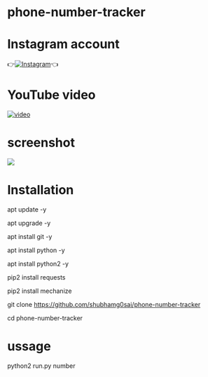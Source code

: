 # phone-number-tracker 

# Instagram account
👉[![Instagram  ](https://img.shields.io/badge/INSTAGRAM-FOLLOW-red?style=for-the-badge&logo=instagram)](https://www.instagram.com/shubhamg0sai)👈

# YouTube video
[![video](https://img.shields.io/badge/YOUTUBE-VIDEO-red?style=for-the-badge&logo=instagram)](https://youtu.be/qq9SHOKlC6E)
# screenshot
![ ](https://raw.githubusercontent.com/shubhamg0sai/phone-number-tracker/Delete/IMG_20220102_123531.jpg)
# Installation
apt update -y

 apt upgrade -y

 apt install git -y

 apt install python -y

 apt install python2 -y

 pip2 install requests

 pip2 install mechanize

git clone https://github.com/shubhamg0sai/phone-number-tracker

cd phone-number-tracker
 
# ussage 
python2 run.py number
